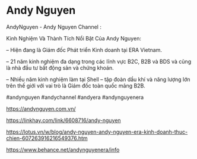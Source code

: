 # Andy Nguyen

AndyNguyen - Andy Nguyen Channel :

Kinh Nghiệm Và Thành Tích Nổi Bật Của Andy Nguyen:

– Hiện đang là Giám đốc Phát triển Kinh doanh tại ERA Vietnam.

– 21 năm kinh nghiệm đa dạng trong các lĩnh vực B2C, B2B và BDS và cũng là nhà đầu tư bất động sản và chứng khoán.

– Nhiều năm kinh nghiệm làm tại Shell – tập đoàn dầu khí và năng lượng lớn trên thế giới với vai trò là Giám đốc toàn quốc mảng B2B.

 #andynguyen #andychannel #andyera #andynguyenera

https://andynguyen.com.vn/

https://linkhay.com/link/6608716/andy-nguyen

https://lotus.vn/w/blog/andy-nguyen-andy-nguyen-era-kinh-doanh-thuc-chien-607263916216549376.htm

https://www.behance.net/andynguyenera/info

